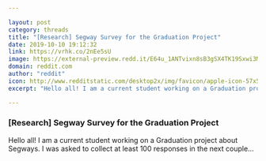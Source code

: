 ```yaml
---

layout: post
category: threads
title: "[Research] Segway Survey for the Graduation Project"
date: 2019-10-10 19:12:32
link: https://vrhk.co/2nEe5sU
image: https://external-preview.redd.it/E64u_1ANTvixn8sB3gSX4TK19Sxwi3M5v-kEIoGt3l4.jpg?width=1200&height=628.272251309&auto=webp&s=013bc73d0bb67ce8882b9f701bd63e2bf711c8c5
domain: reddit.com
author: "reddit"
icon: http://www.redditstatic.com/desktop2x/img/favicon/apple-icon-57x57.png
excerpt: "Hello all! I am a current student working on a Graduation project about Segways. I was asked to collect at least 100 responses in the next couple..."

---
```


### [Research] Segway Survey for the Graduation Project

Hello all! I am a current student working on a Graduation project about Segways. I was asked to collect at least 100 responses in the next couple...